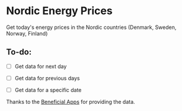 # Nordic Energy Prices

Get today's energy prices in the Nordic countries (Denmark, Sweden, Norway, Finland)

## To-do:
- [ ] Get data for next day
- [ ] Get data for previous days
- [ ] Get data for a specific date


Thanks to the [Beneficial Apps](https://www.beneficial.no) for providing the data.